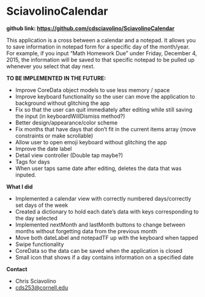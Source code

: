 # SciavolinoCalendar

**github link: https://github.com/cdsciavolino/SciavolinoCalendar**

This application is a cross between a calendar and a notepad. It allows you to save information in notepad form for a specific day of the month/year. For example, if you input “Math Homework Due” under Friday, December 4, 2015, the information will be saved to that specific notepad to be pulled up whenever you select that day next.


**TO BE IMPLEMENTED IN THE FUTURE:**
- Improve CoreData object models to use less memory / space
- Improve keyboard functionality so the user can move the application to background without glitching the app
- Fix so that the user can quit immediately after editing while still saving the input (in keyboardWillDismiss method?)
- Better design/appearance/color scheme
- Fix months that have days that don’t fit in the current items array (move constraints or make scrollable)
- Allow user to open emoji keyboard without glitching the app
- Improve the date label
- Detail view controller (Double tap maybe?)
- Tags for days
- When user taps same date after editing, deletes the data that was inputed. 

**What I did**
- Implemented a calendar view with correctly numbered days/correctly set days of the week
- Created a dictionary to hold each date’s data with keys corresponding to the day selected
- Implemented nextMonth and lastMonth buttons to change between months without forgetting data from the previous month
- Move both dateLabel and notepadTF up with the keyboard when tapped
- Swipe functionality
- CoreData so the data can be saved when the application is closed 
- Small icon that shows if a day contains information on a specified date

**Contact**
- Chris Sciavolino
- cds253@cornell.edu